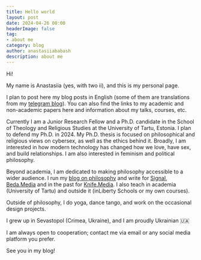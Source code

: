 ```yaml
---
title: Hello world
layout: post
date: 2024-04-26 00:00
headerImage: false
tag:
- about me
category: blog
author: anastasiiababash
description: about me
---
```


Hi!

My name is Anastasiia (yes, with two ii), and this is my personal page. 

I plan to post here my blog posts in English (some of them are translations from my [telegram blog](https://t.me/s/nastya_philosophy)). You can also find the links to my academic and non-academic papers here and information about my talks, courses, etc. 
    
Currently I am a Junior Research Fellow and a Ph.D. candidate in the School of Theology and Religious Studies at the University of Tartu, Estonia. I plan to defend my Ph.D. in 2024. My Ph.D. thesis is focused on philosophical and religious views on cybersex, as well as the ethics behind it. Broadly, I am interested in how modern technology has changed how we love, have sex, and build relationships. I am also interested in feminism and political philosophy.

Beyond academia, I am dedicated to making philosophy accessible to a wider audience. I run my [blog on philosophy](https://t.me/s/nastya_philosophy) and write for [Signal](https://getsignal.news), [Beda.Media](https://beda.media) and in the past for [Knife.Media](https://knife.media/author/anastasiya-babash/). I also teach in academia (University of Tartu) and outside it (inLiberty Schools or my own courses). 

Outside of philosophy, I do yoga, dance tango, and work on the occasional design projects.

I grew up in Sevastopol (Crimea, Ukraine), and I am proudly Ukrainian 🇺🇦

I am always open to cooperation; contact me via email or any social media platform you prefer.

See you in my blog!
